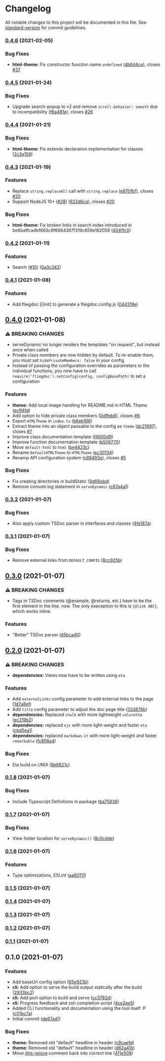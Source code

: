 # Changelog

All notable changes to this project will be documented in this file. See [standard-version](https://github.com/conventional-changelog/standard-version) for commit guidelines.

### [0.4.6](https://github.com/fliegwerk/fliegdoc/compare/v0.4.5...v0.4.6) (2021-02-05)

### Bug Fixes

- **html-theme:** Fix constructor function name `undefined` ([db6d4ce](https://github.com/fliegwerk/fliegdoc/commit/db6d4ce41721e5ff9c36e47c166f06fb3b04856d)), closes [#37](https://github.com/fliegwerk/fliegdoc/issues/37)

### [0.4.5](https://github.com/fliegwerk/fliegdoc/compare/v0.4.4...v0.4.5) (2021-01-24)

### Bug Fixes

- Upgrade search-popup to v2 and remove `scroll-behavior: smooth` due to incompatibility ([f6a481e](https://github.com/fliegwerk/fliegdoc/commit/f6a481e72b60a2660a9246815db3f0bb4034d5c9)), closes [#26](https://github.com/fliegwerk/fliegdoc/issues/26)

### [0.4.4](https://github.com/fliegwerk/fliegdoc/compare/v0.4.3...v0.4.4) (2021-01-21)

### Bug Fixes

- **html-theme:** Fix extends declaration implementation for classes ([2c2e159](https://github.com/fliegwerk/fliegdoc/commit/2c2e1596372fea26543583e5c35dda2528f094f2))

### [0.4.3](https://github.com/fliegwerk/fliegdoc/compare/v0.4.2...v0.4.3) (2021-01-19)

### Features

- Replace `string.replaceAll` call with `string.replace` ([e970fb1](https://github.com/fliegwerk/fliegdoc/commit/e970fb1c975dc0d0245acbaa82622ebb5fda743e)), closes [#20](https://github.com/fliegwerk/fliegdoc/issues/20)
- Support NodeJS 10+ ([#28](https://github.com/fliegwerk/fliegdoc/issues/28)) ([622d6ca](https://github.com/fliegwerk/fliegdoc/commit/622d6cab65894f017f265c50b7332885beff2a27)), closes [#20](https://github.com/fliegwerk/fliegdoc/issues/20)

### Bug Fixes

- **html-theme:** Fix broken links in search index introduced in be6baffca4bf663c9f6664397f319c659e162059 ([4041fc0](https://github.com/fliegwerk/fliegdoc/commit/4041fc02a29eda29a4df7258a7448c294d524ce2))

### [0.4.2](https://github.com/fliegwerk/fliegdoc/compare/v0.4.1...v0.4.2) (2021-01-11)

### Features

- Search ([#10](https://github.com/fliegwerk/fliegdoc/issues/10)) ([0a3c342](https://github.com/fliegwerk/fliegdoc/commit/0a3c342f81bcc36743cec13708ae538ba6301d13))

### [0.4.1](https://github.com/fliegwerk/fliegdoc/compare/v0.4.0...v0.4.1) (2021-01-08)

### Features

- Add fliegdoc [i|init] to generate a fliegdoc.config.js ([044319e](https://github.com/fliegwerk/fliegdoc/commit/044319efff558ca6ade85a231c7e4ea6c315c802))

## [0.4.0](https://github.com/fliegwerk/fliegdoc/compare/v0.3.2...v0.4.0) (2021-01-08)

### ⚠ BREAKING CHANGES

- serveDynamic no longer renders the templates "on request", but instead once when called
- Private class members are now hidden by default. To re-enable them, you must set `hidePrivateMembers: false` in your config
- Instead of passing the configuration overrides as parameters to the individual functions, you now have to call `require('fliegdoc').setConfig(config, configBasePath)` to set a configuration

### Features

- **theme:** Add local image handling for README.md in HTML Theme ([ecff4fd](https://github.com/fliegwerk/fliegdoc/commit/ecff4fd63c489c0ea70cd5c8ed1253c5998a286c))
- Add option to hide private class members ([0dffeb8](https://github.com/fliegwerk/fliegdoc/commit/0dffeb855cc042d7eb3bec659337a83c54f1f648)), closes [#6](https://github.com/fliegwerk/fliegdoc/issues/6)
- Export `HTMLTheme` in `index.ts` ([b6eb166](https://github.com/fliegwerk/fliegdoc/commit/b6eb166b2650aab9f63ef9286bb6e97da1cefbe0))
- Extract theme into an object passable to the config as `theme` ([dc21697](https://github.com/fliegwerk/fliegdoc/commit/dc216979284a8103da740f03731870ad4b1ce228)), closes [#7](https://github.com/fliegwerk/fliegdoc/issues/7)
- Improve class documentation template ([f4600d9](https://github.com/fliegwerk/fliegdoc/commit/f4600d96405bc33ea25a05a34e53c48e37825f8c))
- Improve function documentation template ([b506770](https://github.com/fliegwerk/fliegdoc/commit/b506770b1cbd2b8d1ba15ec3cfc5f4745ac78ed1))
- Move `default-html` to `html` ([be4423c](https://github.com/fliegwerk/fliegdoc/commit/be4423c19c1272da1af6672a7d60a1b612147fd3))
- Rename `DefaultHTMLTheme` to `HTMLTheme` ([ec30134](https://github.com/fliegwerk/fliegdoc/commit/ec30134af1b7a2db8bf7a915c10a24bab17c5538))
- Revamp API configuration system ([c69493e](https://github.com/fliegwerk/fliegdoc/commit/c69493e316a667f73e4805fe1a26c93d84f4d714)), closes [#5](https://github.com/fliegwerk/fliegdoc/issues/5)

### Bug Fixes

- Fix creating directories in buildStatic ([9d66ebd](https://github.com/fliegwerk/fliegdoc/commit/9d66ebd74ac1d24e6c78d4bc831e2caa9727e32b))
- Remove console.log statement in `serveDynamic` ([c87a4a1](https://github.com/fliegwerk/fliegdoc/commit/c87a4a161f9858b50c807b750b2dee9e1c8dc18d))

### [0.3.2](https://github.com/fliegwerk/fliegdoc/compare/v0.3.1...v0.3.2) (2021-01-07)

### Bug Fixes

- Also apply custom TSDoc parser in interfaces and classes ([4fe187a](https://github.com/fliegwerk/fliegdoc/commit/4fe187a2c578994899fddf1b5dd5f8a2d2193d9e))

### [0.3.1](https://github.com/fliegwerk/fliegdoc/compare/v0.3.0...v0.3.1) (2021-01-07)

### Bug Fixes

- Remove external links from `DEFAULT_CONFIG` ([8cc925b](https://github.com/fliegwerk/fliegdoc/commit/8cc925bf3202a533f827d882bd11be165e34ae0d))

## [0.3.0](https://github.com/fliegwerk/fliegdoc/compare/v0.2.0...v0.3.0) (2021-01-07)

### ⚠ BREAKING CHANGES

- Tags in TSDoc comments (@example, @returns, etc.) have to be the first element in the line, now. The only exeception to this is `{@link ABC}`, which works inline.

### Features

- "Better" TSDoc parser ([d5bca40](https://github.com/fliegwerk/fliegdoc/commit/d5bca40938542486c011b19e55418db36c350e84))

## [0.2.0](https://github.com/fliegwerk/fliegdoc/compare/v0.1.8...v0.2.0) (2021-01-07)

### ⚠ BREAKING CHANGES

- **dependencies:** Views now have to be written using `eta`

### Features

- Add `externalLinks` config parameter to add external links to the page ([1d7a8ef](https://github.com/fliegwerk/fliegdoc/commit/1d7a8ef5b8c6ced1ed1e5fd221c03945bab0bfc7))
- Add `title` config parameter to adjust the doc page title ([32d876b](https://github.com/fliegwerk/fliegdoc/commit/32d876b1e769006f4f059c8c5af401a17db2c682))
- **dependencies:** Replaced `chalk` with more lightweight `colorette` ([ec219b2](https://github.com/fliegwerk/fliegdoc/commit/ec219b2f58c30070786aa034f436da4312645a92))
- **dependencies:** replaced `ejs` with more light-weight and faster `eta` ([cbd5ea1](https://github.com/fliegwerk/fliegdoc/commit/cbd5ea1d7e7501c3472c542086933941cd8e1ee7))
- **dependencies:** replaced `markdown-it` with more light-weight and faster `remarkable` ([fc858a4](https://github.com/fliegwerk/fliegdoc/commit/fc858a4d71774497338d43872ef933cfd86af8ab))

### Bug Fixes

- Eta build on UNIX ([8e8821c](https://github.com/fliegwerk/fliegdoc/commit/8e8821c86194f6e27905c4cd244614e812222899))

### [0.1.8](https://github.com/fliegwerk/fliegdoc/compare/v0.1.7...v0.1.8) (2021-01-07)

### Bug Fixes

- Include Typescript Definitions in package ([ba75936](https://github.com/fliegwerk/fliegdoc/commit/ba759361168bf7144820cc4eda4788ae2ae9084c))

### [0.1.7](https://github.com/fliegwerk/fliegdoc/compare/v0.1.6...v0.1.7) (2021-01-07)

### Bug Fixes

- View folder location for `serveDynamic()` ([8c0cdde](https://github.com/fliegwerk/fliegdoc/commit/8c0cdde7eb0788e56c53eee2472a78b5e07c6073))

### [0.1.6](https://github.com/fliegwerk/fliegdoc/compare/v0.1.5...v0.1.6) (2021-01-07)

### Features

- Type optimizations, ESLint ([aa60111](https://github.com/fliegwerk/fliegdoc/commit/aa60111f58aea9aa042027b409cba4f37e6751e2))

### [0.1.5](https://github.com/fliegwerk/fliegdoc/compare/v0.1.4...v0.1.5) (2021-01-07)

### [0.1.4](https://github.com/fliegwerk/fliegdoc/compare/v0.1.3...v0.1.4) (2021-01-07)

### [0.1.3](https://github.com/fliegwerk/fliegdoc/compare/v0.1.2...v0.1.3) (2021-01-07)

### [0.1.2](https://github.com/fliegwerk/fliegdoc/compare/v0.1.1...v0.1.2) (2021-01-07)

### [0.1.1](https://github.com/fliegwerk/fliegdoc/compare/v0.1.0...v0.1.1) (2021-01-07)

## 0.1.0 (2021-01-07)

### Features

- Add baseUrl config option ([65e923b](https://github.com/fliegwerk/fliegdoc/commit/65e923ba488b18b9e0ce384fdbffe27b8a5e5f0e))
- **cli:** Add option to serve the build output statically after the build ([2933bc2](https://github.com/fliegwerk/fliegdoc/commit/2933bc21dd730da218227e506e3fc6d7b22f1002))
- **cli:** Add port option to build and serve ([cc3782d](https://github.com/fliegwerk/fliegdoc/commit/cc3782d4e5b4a836f01d177bf977555760d1b3af))
- **cli:** Progress feedback and zsh completion script ([4ce2ee5](https://github.com/fliegwerk/fliegdoc/commit/4ce2ee51d338c3c4badae1b78504016313554fdb))
- Added CLI functionality and documentation using the tool itself :P ([c01bc7a](https://github.com/fliegwerk/fliegdoc/commit/c01bc7a351bf09b891bc43c632fa2e531a2ed771))
- Initial commit ([de67ad1](https://github.com/fliegwerk/fliegdoc/commit/de67ad175fed1484f61cb98f62332d37e023eab0))

### Bug Fixes

- **theme:** Removed old "default" headline in header ([c9caefd](https://github.com/fliegwerk/fliegdoc/commit/c9caefdfdb663cf32a0b052ef8f0cdd47771471c))
- **theme:** Removed old "default" headline in header ([d62a41b](https://github.com/fliegwerk/fliegdoc/commit/d62a41bb9a83c542f63c389a4b3f1982439485d7))
- Move [@ts-ignore](https://github.com/ts-ignore) comment back into correct line ([411e509](https://github.com/fliegwerk/fliegdoc/commit/411e509f4e91383e4134885aa2e14596ab310a10))
